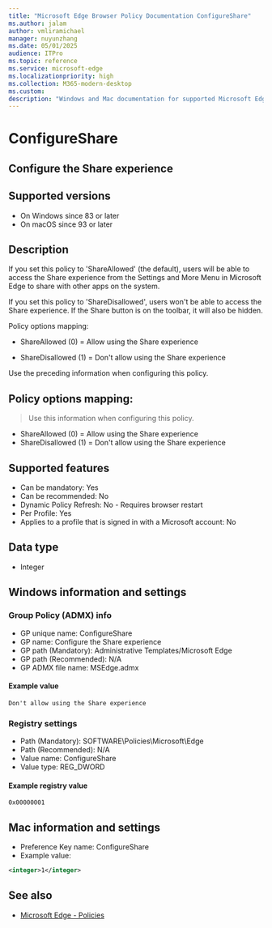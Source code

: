 ```yaml
---
title: "Microsoft Edge Browser Policy Documentation ConfigureShare"
ms.author: jalam
author: vmliramichael
manager: nuyunzhang
ms.date: 05/01/2025
audience: ITPro
ms.topic: reference
ms.service: microsoft-edge
ms.localizationpriority: high
ms.collection: M365-modern-desktop
ms.custom:
description: "Windows and Mac documentation for supported Microsoft Edge Browser policy: Configure the Share experience"
---
```


<!--THIS FILE IS AUTOMATICALLY GENERATED. MANUAL CHANGES WILL BE OVERWRITTEN.-->
<!--Please contact the Microsoft Edge Manageability team with any questions.-->

# ConfigureShare

## Configure the Share experience


## Supported versions

- On Windows since 83 or later
- On macOS since 93 or later

## Description

If you set this policy to 'ShareAllowed' (the default), users will be able to access the Share experience from the Settings and More Menu in Microsoft Edge to share with other apps on the system.

If you set this policy to 'ShareDisallowed', users won't be able to access the Share experience. If the Share button is on the toolbar, it will also be hidden.

Policy options mapping:

* ShareAllowed (0) = Allow using the Share experience

* ShareDisallowed (1) = Don't allow using the Share experience

Use the preceding information when configuring this policy.

## Policy options mapping:
> Use this information when configuring this policy.

- ShareAllowed (0) = Allow using the Share experience
- ShareDisallowed (1) = Don't allow using the Share experience

## Supported features

- Can be mandatory: Yes
- Can be recommended: No
- Dynamic Policy Refresh: No - Requires browser restart
- Per Profile: Yes
- Applies to a profile that is signed in with a Microsoft account: No

## Data type

- Integer

## Windows information and settings

### Group Policy (ADMX) info

- GP unique name: ConfigureShare
- GP name: Configure the Share experience
- GP path (Mandatory): Administrative Templates/Microsoft Edge
- GP path (Recommended): N/A
- GP ADMX file name: MSEdge.admx

#### Example value

```
Don't allow using the Share experience
```

### Registry settings

- Path (Mandatory): SOFTWARE\Policies\Microsoft\Edge
- Path (Recommended): N/A
- Value name: ConfigureShare
- Value type: REG_DWORD

#### Example registry value

```
0x00000001
```


## Mac information and settings

- Preference Key name: ConfigureShare
- Example value:

```xml
<integer>1</integer>
```

## See also
- [Microsoft Edge - Policies](../microsoft-edge-policies.md)

